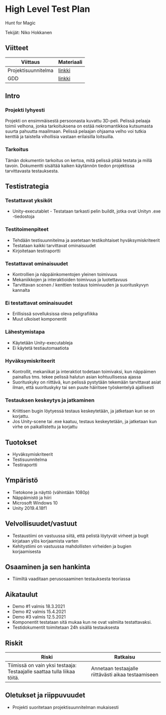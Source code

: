 # High Level Test Plan

Hunt for Magic

Tekijät: Niko Hokkanen

## Viitteet

| Viittaus            | Materiaali |
|---------------------|------------|
| Projektisuunnitelma | [linkki](https://github.com/jamktiko/Hunt-for-magic/blob/main/Dokumentaatio/Projektisuunnitelma1.0.md)     |
| GDD                 | [linkki](https://github.com/jamktiko/Hunt-for-magic/blob/main/Dokumentaatio/H4MDemo-GDD1.0.md)     |

## Intro

### Projekti lyhyesti
Projekti on ensimmäisestä persoonasta kuvattu 3D-peli. Pelissä pelaaja toimii velhona, jonka tarkoituksena on estää nekromantikkoa kutsumasta suurta pahuutta maailmaan. Pelissä pelaajan ohjaama velho voi tutkia kenttiä ja taistella vihollisia vastaan erilaisilla loitsuilla.

### Tarkoitus
Tämän dokumentin tarkoitus on kertoa, mitä pelissä pitää testata ja millä tavoin. Dokumentti sisältää kaiken käytännön tiedon projektissa tarvittavasta testauksesta.

##	Testistrategia

###	Testattavat yksiköt
*	Unity-executablet - Testataan tarkasti pelin buildit, jotka ovat Unityn .exe -tiedostoja

###	Testitoimenpiteet
*	Tehdään testisuunnitelma ja asetetaan testikohtaiset hyväksymiskriteerit
*	Testataan kaikki tarvittavat ominaisuudet
*	Kirjoitetaan testiraportti

###	Testattavat ominaisuudet
*	Kontrollien ja näppäinkomentojen yleinen toimivuus
*	Mekaniikkojen ja interaktioiden toimivuus ja luotettavuus
*	Tarvittavan scenen / kenttien testaus toimivuuden ja suorituskyvyn kannalta

###	Ei testattavat ominaisuudet
*	Erillisissä sovelluksissa oleva peligrafiikka
*	Muut ulkoiset komponentit

###	Lähestymistapa
*	Käytetään Unity-executableja
*	Ei käytetä testiautomaatiota

###	Hyväksymiskriteerit
*	Kontrollit, mekaniikat ja interaktiot todetaan toimivaksi, kun näppäimen painallus tms. tekee pelissä halutun asian kohtuullisessa ajassa
*	Suorituskyky on riittävä, kun pelissä pystytään tekemään tarvittavat asiat ilman, että suorituskyky tai sen puute häiritsee työskentelyä ajallisesti

###	Testauksen keskeytys ja jatkaminen
*	Kriittisen bugin löytyessä testaus keskeytetään, ja jatketaan kun se on korjattu.
*	Jos Unity-scene tai .exe kaatuu, testaus keskeytetään, ja jatketaan kun virhe on paikallistettu ja korjattu

## Tuotokset
*	Hyväksymiskriteerit
*	Testisuunnitelma
*	Testiraportti

## Ympäristö
*	Tietokone ja näyttö (vähintään 1080p)
*	Näppäimistö ja hiiri
*	Microsoft Windows 10
*	Unity 2019.4.18f1

## Velvollisuudet/vastuut
*	Testaustiimi on vastuussa siitä, että pelistä löytyvät virheet ja bugit kirjataan ylös korjaamista varten
*	Kehitystiimi on vastuussa mahdollisten virheiden ja bugien korjaamisesta

## Osaaminen ja sen hankinta
*	Tiimiltä vaaditaan perusosaaminen testauksesta teoriassa

## Aikataulut
*	Demo #1 valmis 18.3.2021
*	Demo #2 valmis 15.4.2021
*	Demo #3 valmis 12.5.2021
*	Komponentit testataan sitä mukaa kun ne ovat valmiita testattavaksi.
*	Testidokumentit toimitetaan 24h sisällä testauksesta

## Riskit

| Riski            | Ratkaisu |
|---------------------|------------|
|Tiimissä on vain yksi testaaja: Testaajalle saattaa tulla liikaa töitä.|Annetaan testaajalle riittävästi aikaa testaamiseen|

## Oletukset ja riippuvuudet
*	Projekti suoritetaan projektisuunnitelman mukaisesti
